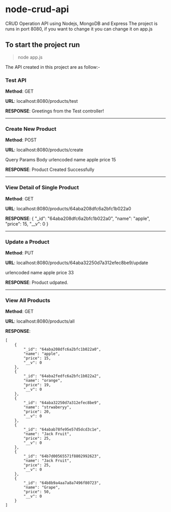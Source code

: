 # node-crud-api
CRUD Operation API using Nodejs, MongoDB and Express
The project is runs in port 8080, if you want to change it you can change it on app.js
## To start the project run 
>node app.js

The API created in this project are as follow:-

### Test API
**Method**: GET

**URL**: localhost:8080/products/test

**RESPONSE**:
Greetings from the Test controller!

-------------------------------------------------------------------------------------------------------------------

### Create New Product
**Method**: POST

**URL**: localhost:8080/products/create

Query Params Body urlencoded
name   apple
price  15

**RESPONSE**:
Product Created Successfully


-----------------------------------------------------------------------------------------------------------------------
### View Detail of Single Product
**Method**: GET

**URL**: localhost:8080/products/64aba208dfc6a2bfc1b022a0

**RESPONSE**:
{
    "_id": "64aba208dfc6a2bfc1b022a0",
    "name": "apple",
    "price": 15,
    "__v": 0
}


-----------------------------------------------------------------------------------------------------------------------------
### Update a Product
**Method**: PUT

**URL**: localhost:8080/products/64aba32250d7a312efec8be9/update

urlencoded
name    apple
price   33

**RESPONSE**:
Product udpated.

---------------------------------------------------------------------------------------------------------------------

### View All Products
**Method**: GET

**URL**: localhost:8080/products/all

**RESPONSE**:
```
[
    {
        "_id": "64aba208dfc6a2bfc1b022a0",
        "name": "apple",
        "price": 15,
        "__v": 0
    },
    {
        "_id": "64aba2fedfc6a2bfc1b022a2",
        "name": "orange",
        "price": 19,
        "__v": 0
    },
    {
        "_id": "64aba32250d7a312efec8be9",
        "name": "strwaberyy",
        "price": 20,
        "__v": 0
    },
    {
        "_id": "64abab78fe95e57d5dcd3c1e",
        "name": "Jack Fruit",
        "price": 25,
        "__v": 0
    },
    {
        "_id": "64b7d00565571f8802992623",
        "name": "Jack Fruit",
        "price": 25,
        "__v": 0
    },
    {
        "_id": "64b8b9a4aa7a8a7496f80723",
        "name": "Grape",
        "price": 50,
        "__v": 0
    }
]
